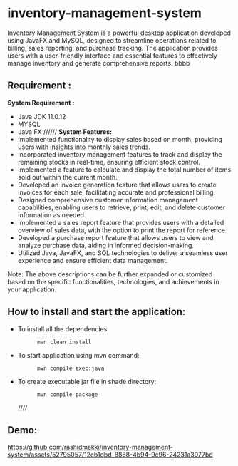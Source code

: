 # inventory-management-system
Inventory Management System is a powerful desktop application developed using JavaFX and MySQL, designed to streamline operations related to billing, sales reporting, and purchase tracking. The application provides users with a user-friendly interface and essential features to effectively manage inventory and generate comprehensive reports.
bbbb
## Requirement :

**System Requirement :**
- Java JDK 11.0.12
- MYSQL
- Java FX
  //////
**System Features:**
- Implemented functionality to display sales based on month, providing users with insights into monthly sales trends.
- Incorporated inventory management features to track and display the remaining stocks in real-time, ensuring efficient stock control. 
- Implemented a feature to calculate and display the total number of items sold out within the current month. 
- Developed an invoice generation feature that allows users to create invoices for each sale, facilitating accurate and professional billing. 
- Designed comprehensive customer information management capabilities, enabling users to retrieve, print, edit, and delete customer information as needed. 
- Implemented a sales report feature that provides users with a detailed overview of sales data, with the option to print the report for reference. 
- Developed a purchase report feature that allows users to view and analyze purchase data, aiding in informed decision-making. 
- Utilized Java, JavaFX, and SQL technologies to deliver a seamless user experience and ensure efficient data management.

Note: The above descriptions can be further expanded or customized based on the specific functionalities, technologies, and achievements in your application.

## How to install and start the application:

- To install all the dependencies:

            mvn clean install
            
- To start application using mvn command:

            mvn compile exec:java
           
- To create executable jar file in shade directory:

            mvn compile package
   ////        
## Demo:

https://github.com/rashidmakki/inventory-management-system/assets/52795057/12cb1dbd-8858-4b94-9c96-24231a3977bd



